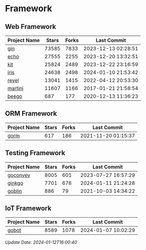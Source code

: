 # Framework

## Web Framework
| Project Name | Stars | Forks | Last Commit |
| ------------ | ----- | ----- | ----------- |
| [gin](https://github.com/gin-gonic/gin) | 73585 | 7833 | 2023-12-13 02:28:51 |
| [echo](https://github.com/labstack/echo) | 27555 | 2255 | 2023-12-20 13:32:51 |
| [kit](https://github.com/go-kit/kit) | 25824 | 2489 | 2023-12-22 23:16:59 |
| [iris](https://github.com/kataras/iris) | 24638 | 2498 | 2024-01-10 21:53:42 |
| [revel](https://github.com/revel/revel) | 13041 | 1415 | 2022-04-12 20:53:30 |
| [martini](https://github.com/go-martini/martini) | 11607 | 1166 | 2017-01-21 21:58:54 |
| [beego](https://github.com/astaxie/beego) | 687 | 177 | 2020-12-13 11:36:23 |

## ORM Framework
| Project Name | Stars | Forks | Last Commit |
| ------------ | ----- | ----- | ----------- |
| [gorm](https://github.com/jinzhu/gorm) | 617 | 186 | 2021-11-20 01:15:37 |

## Testing Framework
| Project Name | Stars | Forks | Last Commit |
| ------------ | ----- | ----- | ----------- |
| [goconvey](https://github.com/smartystreets/goconvey) | 8005 | 601 | 2023-07-27 16:57:29 |
| [ginkgo](https://github.com/onsi/ginkgo) | 7701 | 676 | 2024-01-11 21:24:28 |
| [goblin](https://github.com/franela/goblin) | 886 | 79 | 2021-10-03 14:34:22 |

## IoT Framework
| Project Name | Stars | Forks | Last Commit |
| ------------ | ----- | ----- | ----------- |
| [gobot](https://github.com/hybridgroup/gobot) | 8589 | 1078 | 2024-01-07 10:02:29 |

*Update Date: 2024-01-12T16:00:40*